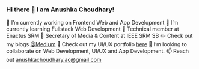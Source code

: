 ### Hi there 👋 I am Anushka Choudhary!

<!--
**ac5865/ac5865** is a ✨ _special_ ✨ repository because its `README.md` (this file) appears on your GitHub profile.

Here are some ideas to get you started: -->

🔭 I’m currently working on Frontend Web and App Development
🌱 I’m currently learning Fullstack Web Development
:floppy_disk: Technical member at Enactus SRM
:paperclip: Secretary of Media & Content at IEEE SRM SB
:pencil2: Check out my blogs <a href="">@Medium</a>
:art: Check out my UI/UX portfolio <a href="">here</a>
🤔 I’m looking to collaborate on Web Development, UI/UX and App Development.
📫 Reach out <a href="mailto:anushkachoudhary.ac@gmail.com">anushkachoudhary.ac@gmail.com</a>


